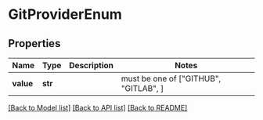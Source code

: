 # GitProviderEnum


## Properties
Name | Type | Description | Notes
------------ | ------------- | ------------- | -------------
**value** | **str** |  |  must be one of ["GITHUB", "GITLAB", ]

[[Back to Model list]](../README.md#documentation-for-models) [[Back to API list]](../README.md#documentation-for-api-endpoints) [[Back to README]](../README.md)


